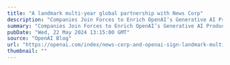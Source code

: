 ```yaml
---
title: "A landmark multi-year global partnership with News Corp"
description: "Companies Join Forces to Enrich OpenAI’s Generative AI Products and Platforms with Premium Journalism"
summary: "Companies Join Forces to Enrich OpenAI’s Generative AI Products and Platforms with Premium Journalism"
pubDate: "Wed, 22 May 2024 13:15:00 GMT"
source: "OpenAI Blog"
url: "https://openai.com/index/news-corp-and-openai-sign-landmark-multi-year-global-partnership"
thumbnail: ""
---
```


